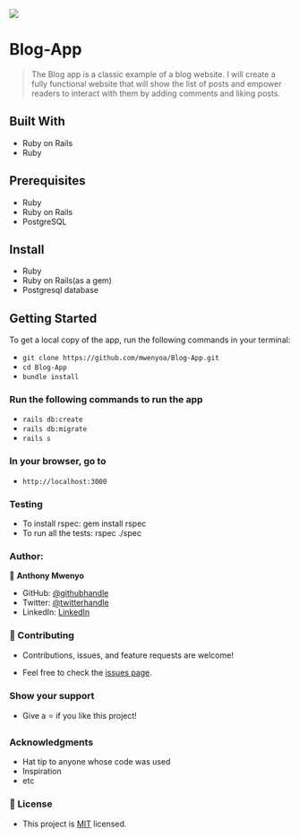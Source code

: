 ![](https://img.shields.io/badge/Microverse-blueviolet)

# Blog-App
>  The Blog app is a classic example of a blog website. I will create a fully functional website that will show the list of posts and empower readers to interact with them by adding comments and liking posts.

## Built With

- Ruby on Rails
- Ruby

## Prerequisites

- Ruby
- Ruby on Rails
- PostgreSQL

## Install

- Ruby
- Ruby on Rails(as a gem)
- Postgresql database

## Getting Started

To get a local copy of the app, run the following commands in your terminal:
- `git clone https://github.com/mwenyoa/Blog-App.git`
- `cd Blog-App`
- `bundle install`

### Run the following commands to run the app

- `rails db:create`
- `rails db:migrate`
- `rails s`

### In your browser, go to

- `http://localhost:3000`

### Testing
- To install rspec: gem install rspec
- To run all the tests: rspec ./spec

### Author: 

👤 **Anthony Mwenyo**
- GitHub: [@githubhandle](https://github.com/mwenyoa)
- Twitter: [@twitterhandle](https://twitter.com/anthony_mwenyo)
- LinkedIn: [LinkedIn](https://www.linkedin.com/in/anthony-mwenyo/)

### 🤝 Contributing

- Contributions, issues, and feature requests are welcome!

- Feel free to check the [issues page](../../issues/).

### Show your support

- Give a ⭐️ if you like this project!

### Acknowledgments

- Hat tip to anyone whose code was used
- Inspiration
- etc


### 📝 License

- This project is [MIT](./MIT.md) licensed.